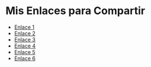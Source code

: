 # Mis Enlaces para Compartir

- <a href="https://filemoon.sx/d/iktb8zh6q8kr" target="_blank">Enlace 1</a>
- <a href="https://filemoon.sx/d/2sg6a7plla1q" target="_blank">Enlace 2</a>
- <a href="https://filemoon.sx/d/zvzitiwbwt0u" target="_blank">Enlace 3</a>
- <a href="https://filemoon.sx/d/2cdhs51flgyt" target="_blank">Enlace 4</a>
- <a href="https://filemoon.sx/d/ogzw2huneh4b" target="_blank">Enlace 5</a>
- <a href="https://filemoon.sx/d/uq1u9oziap76" target="_blank">Enlace 6</a>
